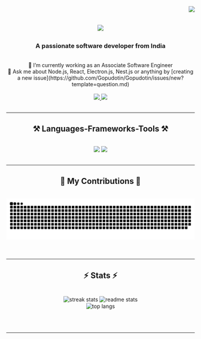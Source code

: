 <img align="right" src="https://visitor-badge.laobi.icu/badge?page_id=Gopudotin.Gopudotin" />

<h1 align="center">
    <img src="https://readme-typing-svg.herokuapp.com/?font=Righteous&size=35&center=true&vCenter=true&width=500&height=70&duration=4000&lines=Hi+There!+👋;+I'm+Gopas+Prem!;" />
</h1>

<h3 align="center">A passionate software developer from India</h3>

<br/>

<div align="center">
  🔭 I’m currently working as an Associate Software Engineer<br>
  💬 Ask me about Node.js, React, Electron.js, Nest.js or anything by [creating a new issue](https://github.com/Gopudotin/Gopudotin/issues/new?template=question.md)
</div>

<br/>

<div align="center"> 
  <a href="mailto:gopasprem.mec@gmail.com">
    <img src="https://img.shields.io/badge/Gmail-333333?style=for-the-badge&logo=gmail&logoColor=red" />
  </a>
  <a href="https://www.linkedin.com/in/gopasprem/" target="_blank">
    <img src="https://img.shields.io/badge/LinkedIn-0077B5?style=for-the-badge&logo=linkedin&logoColor=white" />
  </a>
</div>

<br/>

<hr/>

<h2 align="center">⚒️ Languages-Frameworks-Tools ⚒️</h2>
<br/>
<div align="center">
  <img src="https://skillicons.dev/icons?i=html,css,javascript,typescript,react" />
  <img src="https://skillicons.dev/icons?i=nodejs,express,nestjs,mongodb,mysql,postgres,c" />
</div>

<br/>

<hr/>

<div align="center">
  <h2>🐍 My Contributions 🐍</h2>
  <br>
  <img alt="snake eating my contributions" src="https://github.com/Gopudotin/Gopudotin/raw/output/github-contribution-grid-snake.svg" />
  <br/><br/><br/>
</div>

<hr/>

<h2 align="center">⚡ Stats ⚡</h2>
<br/>
<div align="center">
  <img width=390 src="https://github-readme-streak-stats.herokuapp.com/?user=Gopudotin&theme=react&border_radius=10" alt="streak stats"/>
  <img width=390 src="https://github-readme-stats.vercel.app/api?username=Gopudotin&count_private=true&show_icons=true&theme=react&rank_icon=github&border_radius=10" alt="readme stats" />
  <br/>
  <img width=325 align="center" src="https://github-readme-stats.vercel.app/api/top-langs/?username=Gopudotin&hide=HTML&langs_count=8&layout=compact&theme=react&border_radius=10&size_weight=0.5&count_weight=0.5&exclude_repo=github-readme-stats" alt="top langs" />
</div>

<br/><br/>

<hr/>
